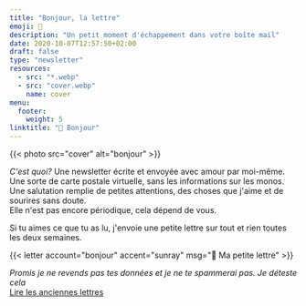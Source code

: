 ```yaml
---
title: "Bonjour, la lettre"
emoji: 💌
description: "Un petit moment d'échappement dans votre boîte mail"
date: 2020-10-07T12:57:50+02:00
draft: false
type: "newsletter"
resources:
  - src: "*.webp"
  - src: "cover.webp"
    name: cover
menu:
  footer:
    weight: 5
linktitle: "💌 Bonjour"
---
```


{{< photo src="cover" alt="bonjour" >}}

*C'est quoi?* Une newsletter écrite et envoyée avec amour par moi-même. Une sorte de carte postale virtuelle, sans les informations sur les monos. Une salutation remplie de petites attentions, des choses que j'aime et de sourires sans doute.  
Elle n'est pas encore périodique, cela dépend de vous.  

Si tu aimes ce que tu as lu, j'envoie une petite lettre sur tout et rien toutes les deux semaines.

{{< letter account="bonjour" accent="sunray" msg="💌 Ma petite lettre" >}}

*Promis je ne revends pas tes données et je ne te spammerai pas. Je déteste cela*  
[Lire les anciennes lettres](/letters)
